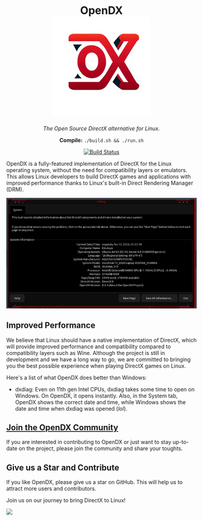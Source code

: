 <div align=center>
  <h1>
    OpenDX
    <br>
    <img src="./img/logo.png" width=260 alt="| Bring DirectX to Linux!">
  </h1>
  <i>The Open Source DirectX alternative for Linux.</i>
  
  **Compile:** `./build.sh && ./run.sh`
  
  [![Build Status](https://github.com/EduApps-CDG/OpenDX/actions/workflows/cmake.yml/badge.svg)](https://github.com/EduApps-CDG/OpenDX/actions/workflows/cmake.yml)
</div>

OpenDX is a fully-featured implementation of DirectX for the Linux operating system, without the need for compatibility layers or emulators. This allows Linux developers to build DirectX games and applications with improved performance thanks to Linux's built-in Direct Rendering Manager (DRM).

<div align=center>
  
  ![OpenDX dxdiag](./img/print.png)
</div>

## Improved Performance
We believe that Linux should have a native implementation of DirectX, which will provide improved performance and compatibility compared to compatibility layers such as Wine.
Although the project is still in development and we have a long way to go, we are committed to bringing you the best possible experience when playing DirectX games on Linux.

Here's a list of what OpenDX does better than Windows:
* dxdiag: Even on 11th gen Intel CPUs, dxdiag takes some time to open on Windows. On OpenDX, it opens instantly. Also, in the System tab, OpenDX shows the correct date and time, while Windows shows the date and time when dxdiag was opened (*lol*).

## [Join the OpenDX Community](https://github.com/EduApps-CDG/OpenDX/discussions)
If you are interested in contributing to OpenDX or just want to stay up-to-date on the project, please join the community and share your toughts.

## Give us a Star and Contribute
If you like OpenDX, please give us a star on GitHub. This will help us to attract more users and contributors.

Join us on our journey to bring DirectX to Linux!

<a href = "https://github.com/EduApps-CDG/OpenDX/graphs/contributors">
  <img src = "https://contrib.rocks/image?repo=EduApps-CDG/OpenDX"/>
</a>
